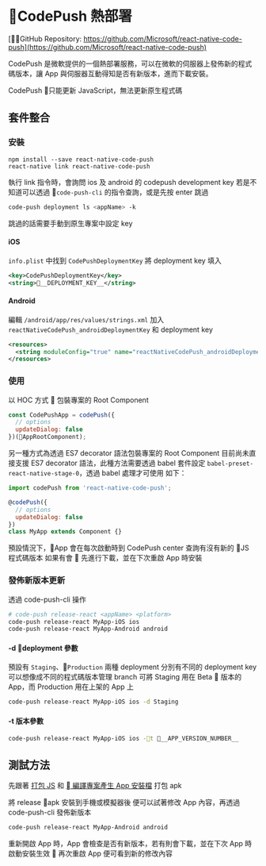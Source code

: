 # CodePush 熱部署

[GitHub Repository: https://github.com/Microsoft/react-native-code-push](https://github.com/Microsoft/react-native-code-push)

CodePush 是微軟提供的一個熱部署服務，可以在微軟的伺服器上發佈新的程式碼版本，讓 App 與伺服器互動得知是否有新版本，進而下載安裝。

CodePush 只能更新 JavaScript，無法更新原生程式碼

## 套件整合

### 安裝

```bash
npm install --save react-native-code-push
react-native link react-native-code-push
```

執行 link 指令時，會詢問 ios 及 android 的 codepush development key
若是不知道可以透過 `code-push-cli` 的指令查詢，或是先按 enter 跳過

```bash
code-push deployment ls <appName> -k
```

跳過的話需要手動到原生專案中設定 key

#### iOS

`info.plist` 中找到 `CodePushDeploymentKey`
將 deployment key 填入

```xml
<key>CodePushDeploymentKey</key>
<string>__DEPLOYMENT_KEY__</string>
```

#### Android

編輯 `/android/app/res/values/strings.xml`
加入 `reactNativeCodePush_androidDeploymentKey` 和 deployment key

```xml
<resources>
  <string moduleConfig="true" name="reactNativeCodePush_androidDeploymentKey">__DEPLOYMENT_KEY__</string>
</resources>
```

### 使用

以 HOC 方式  包裝專案的 Root Component

```js
const CodePushApp = codePush({
  // options
  updateDialog: false
})(AppRootComponent);
```

另一種方式為透過 ES7 decorator 語法包裝專案的 Root Component
目前尚未直接支援 ES7 decorator 語法，此種方法需要透過 babel 套件設定 `babel-preset-react-native-stage-0`，透過 babel 處理才可使用
如下：

```js
import codePush from 'react-native-code-push';

@codePush({
  // options
  updateDialog: false
})
class MyApp extends Component {}
```

預設情況下，App 會在每次啟動時到 CodePush center 查詢有沒有新的 JS 程式碼版本
如果有會  先進行下載，並在下次重啟 App 時安裝

### 發佈新版本更新

透過 code-push-cli 操作

```bash
# code-push release-react <appName> <platform>
code-push release-react MyApp-iOS ios
code-push release-react MyApp-Android android
```

#### -d deployment 參數

預設有 `Staging`、`Production` 兩種 deployment
分別有不同的 deployment key
可以想像成不同的程式碼版本管理 branch
可將 Staging 用在 Beta  版本的 App，而 Production 用在上架的 App 上

```bash
code-push release-react MyApp-iOS ios -d Staging
```

#### -t 版本參數

```bash
code-push release-react MyApp-iOS ios -t __APP_VERSION_NUMBER__
```

## 測試方法

先跟著 [打包 JS](/release/index.md) 和 [ 編譯專案產生 App 安裝檔](/release/generate-app.md) 打包 apk

將 release apk 安裝到手機或模擬器後
便可以試著修改 App 內容，再透過 code-push-cli 發佈新版本

```bash
code-push release-react MyApp-Android android
```

重新開啟 App 時，App 會檢查是否有新版本，若有則會下載，並在下次 App 時啟動安裝生效 
再次重啟 App 便可看到新的修改內容
